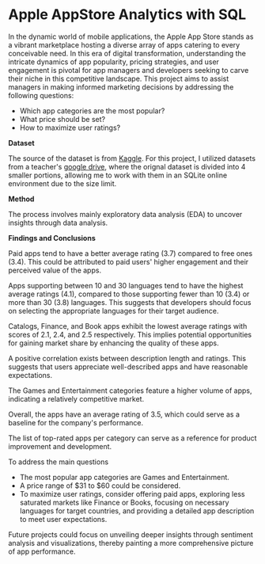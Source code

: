 
# Apple AppStore Analytics with SQL

In the dynamic world of mobile applications, the Apple App Store stands as a vibrant marketplace hosting a diverse array of apps catering to every conceivable need. In this era of digital transformation, understanding the intricate dynamics of app popularity, pricing strategies, and user engagement is pivotal for app managers and developers seeking to carve their niche in this competitive landscape. This project aims to assist managers in making informed marketing decisions by addressing the following questions:


- Which app categories are the most popular?
- What price should be set?
- How to maximize user ratings?


**Dataset**

The source of the dataset is from [Kaggle](https://www.kaggle.com/datasets/gauthamp10/apple-appstore-apps). For this project, I utilized datasets from a teacher's [google drive](https://drive.google.com/drive/folders/14O9xB8N1gXN_67ouphImQkvpzyitmTfR), where the orignal dataset is divided into 4 smaller portions, allowing me to work with them in an SQLite online environment due to the size limit. 

 

**Method**

The process involves mainly exploratory data analysis (EDA) to uncover insights through data analysis.

 

**Findings and Conclusions**

Paid apps tend to have a better average rating (3.7) compared to free ones (3.4). This could be attributed to paid users' higher engagement and their perceived value of the apps.


Apps supporting between 10 and 30 languages tend to have the highest average ratings (4.1), compared to those supporting fewer than 10 (3.4) or more than 30 (3.8) languages. This suggests that developers should focus on selecting the appropriate languages for their target audience.

Catalogs, Finance, and Book apps exhibit the lowest average ratings with scores of 2.1, 2.4, and 2.5 respectively. This implies potential opportunities for gaining market share by enhancing the quality of these apps.

 A positive correlation exists between description length and ratings. This suggests that users appreciate well-described apps and have reasonable expectations.

The Games and Entertainment categories feature a higher volume of apps, indicating a relatively competitive market.

Overall, the apps have an average rating of 3.5, which could serve as a baseline for the company's performance.

The list of top-rated apps per category can serve as a reference for product improvement and development.



To address the main questions

- The most popular app categories are Games and Entertainment.
- A price range of $31 to $60 could be considered.
- To maximize user ratings, consider offering paid apps, exploring less saturated markets like Finance or Books, focusing on necessary languages for target countries, and providing a detailed app description to meet user expectations.

 

Future projects could focus on unveiling deeper insights through sentiment analysis and visualizations, thereby painting a more comprehensive picture of app performance.